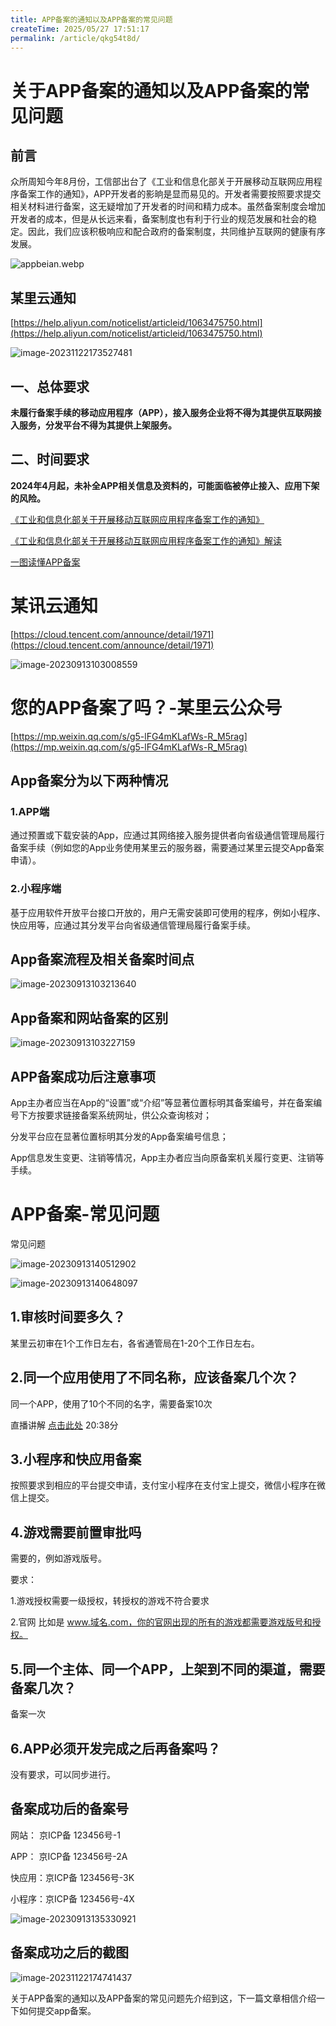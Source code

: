 ```yaml
---
title: APP备案的通知以及APP备案的常见问题
createTime: 2025/05/27 17:51:17
permalink: /article/qkg54t8d/
---
```

# 关于APP备案的通知以及APP备案的常见问题



## 前言

众所周知今年8月份，工信部出台了《工业和信息化部关于开展移动互联网应用程序备案工作的通知》，APP开发者的影晌是显而易见的。开发者需要按照要求提交相关材料进行备案，这无疑增加了开发者的时间和精力成本。虽然备案制度会增加开发者的成本，但是从长远来看，备案制度也有利于行业的规范发展和社会的稳定。因此，我们应该积极响应和配合政府的备案制度，共同维护互联网的健康有序发展。

![appbeian.webp](https://imgoss.xgss.net/picgo/appbeian.webp.jpg?aliyun)



## 某里云通知

[https://help.aliyun.com/noticelist/articleid/1063475750.html](https://help.aliyun.com/noticelist/articleid/1063475750.html)

![image-20231122173527481](https://imgoss.xgss.net/picgo/image-20231122173527481.png?aliyun)

## 一、总体要求

**未履行备案手续的移动应用程序（APP），接入服务企业将不得为其提供互联网接入服务，分发平台不得为其提供上架服务。**  

## 二、时间要求

**2024年4月起，未补全APP相关信息及资料的，可能面临被停止接入、应用下架的风险。**



[《工业和信息化部关于开展移动互联网应用程序备案工作的通知》](https://www.miit.gov.cn/zwgk/zcwj/wjfb/tz/art/2023/art_920db564162e4312916a01bed6540ad8.html)

[《工业和信息化部关于开展移动互联网应用程序备案工作的通知》解读](https://wap.miit.gov.cn/zwgk/zcjd/art/2023/art_39b4f1acc36745b98478e0ec3e07128d.html)

[一图读懂APP备案](https://wap.miit.gov.cn/zwgk/zcjd/art/2023/art_9f3a1277fdcb42d68e1eacd37787ae04.html)

# 某讯云通知

[https://cloud.tencent.com/announce/detail/1971](https://cloud.tencent.com/announce/detail/1971)

![image-20230913103008559](https://imgoss.xgss.net/picgo/image-20230913103008559.png?aliyun)

# 您的APP备案了吗？-某里云公众号

[https://mp.weixin.qq.com/s/g5-lFG4mKLafWs-R_M5rag](https://mp.weixin.qq.com/s/g5-lFG4mKLafWs-R_M5rag)



## App备案分为以下两种情况

### 1.APP端

通过预置或下载安装的App，应通过其网络接入服务提供者向省级通信管理局履行备案手续（例如您的App业务使用某里云的服务器，需要通过某里云提交App备案申请）。

### 2.小程序端

基于应用软件开放平台接口开放的，用户无需安装即可使用的程序，例如小程序、快应用等，应通过其分发平台向省级通信管理局履行备案手续。



## App备案流程及相关备案时间点

![image-20230913103213640](https://imgoss.xgss.net/picgo/image-20230913103213640.png?aliyun)



## App备案和网站备案的区别

![image-20230913103227159](https://imgoss.xgss.net/picgo/image-20230913103227159.png?aliyun)

## APP备案成功后注意事项

App主办者应当在App的“设置”或“介绍”等显著位置标明其备案编号，并在备案编号下方按要求链接备案系统网址，供公众查询核对；


分发平台应在显著位置标明其分发的App备案编号信息；


App信息发生变更、注销等情况，App主办者应当向原备案机关履行变更、注销等手续。

# APP备案-常见问题

常见问题

![image-20230913140512902](https://imgoss.xgss.net/picgo/image-20230913140512902.png?aliyun)

![image-20230913140648097](https://imgoss.xgss.net/picgo/image-20230913140512902.png?aliyun)



## 1.审核时间要多久？

某里云初审在1个工作日左右，各省通管局在1-20个工作日左右。



## 2.同一个应用使用了不同名称，应该备案几个次？

同一个APP，使用了10个不同的名字，需要备案10次

直播讲解 [点击此处](https://startup.aliyun.com/live/video/252728?spm=5176.smartservice_service_robot_chat_new.0.0.fa07709aSv7cbp)  20:38分



## 3.小程序和快应用备案

按照要求到相应的平台提交申请，支付宝小程序在支付宝上提交，微信小程序在微信上提交。



## 4.游戏需要前置审批吗

需要的，例如游戏版号。 

要求： 

1.游戏授权需要一级授权，转授权的游戏不符合要求

2.官网 比如是 www.域名.com，你的官网出现的所有的游戏都需要游戏版号和授权。



## 5.同一个主体、同一个APP，上架到不同的渠道，需要备案几次？

备案一次

## 6.APP必须开发完成之后再备案吗？

没有要求，可以同步进行。



## 备案成功后的备案号

网站： 京ICP备 123456号-1

APP： 京ICP备 123456号-2A

快应用：京ICP备 123456号-3K

小程序：京ICP备 123456号-4X

![image-20230913135330921](https://imgoss.xgss.net/picgo/image-20230913135330921.png?aliyun)



## 备案成功之后的截图

![image-20231122174741437](https://imgoss.xgss.net/picgo/image-20231122174741437.png?aliyun)

关于APP备案的通知以及APP备案的常见问题先介绍到这，下一篇文章相信介绍一下如何提交app备案。

